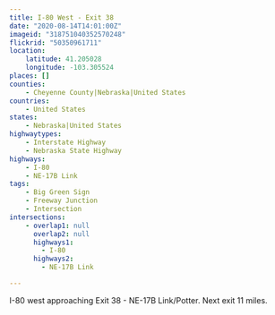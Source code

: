 ```yaml
---
title: I-80 West - Exit 38
date: "2020-08-14T14:01:00Z"
imageid: "318751040352570248"
flickrid: "50350961711"
location:
    latitude: 41.205028
    longitude: -103.305524
places: []
counties:
    - Cheyenne County|Nebraska|United States
countries:
    - United States
states:
    - Nebraska|United States
highwaytypes:
    - Interstate Highway
    - Nebraska State Highway
highways:
    - I-80
    - NE-17B Link
tags:
    - Big Green Sign
    - Freeway Junction
    - Intersection
intersections:
    - overlap1: null
      overlap2: null
      highways1:
        - I-80
      highways2:
        - NE-17B Link

---
```

I-80 west approaching Exit 38 - NE-17B Link/Potter.  Next exit 11 miles.